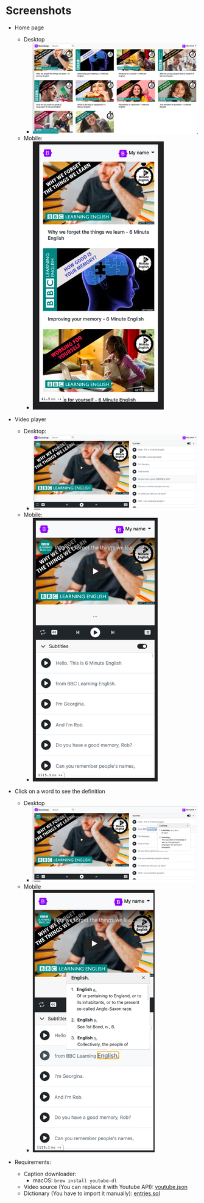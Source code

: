 # Screenshots
- Home page
  - Desktop
    - ![Image description](https://github.com/letuduykhanh/englishlearning/blob/main/public/screenshots/Screen%20Shot%202022-07-03%20at%2016.21.48.png)
  - Mobile:
    - ![Image description](https://github.com/letuduykhanh/englishlearning/blob/main/public/screenshots/Screen%20Shot%202022-07-03%20at%2016.22.43.png)
- Video player
  - Desktop:
    - ![Image description](https://github.com/letuduykhanh/englishlearning/blob/main/public/screenshots/Screen%20Shot%202022-07-03%20at%2016.23.41.png)
  - Mobile:
    - ![Image description](https://github.com/letuduykhanh/englishlearning/blob/main/public/screenshots/Screen%20Shot%202022-07-03%20at%2016.23.25.png)
- Click on a word to see the definition
  - Desktop
    - ![Image description](https://github.com/letuduykhanh/englishlearning/blob/main/public/screenshots/Screen%20Shot%202022-07-03%20at%2016.23.54.png)
  - Mobile
    - ![Image description](https://github.com/letuduykhanh/englishlearning/blob/main/public/screenshots/Screen%20Shot%202022-07-03%20at%2016.23.12.png)


- Requirements:
  - Caption downloader:
    - macOS: ```brew install youtube-dl```
  - Video source (You can replace it with Youtube API): [youtube.json](https://github.com/letuduykhanh/englishlearning/blob/main/youtube.json) 
  - Dictionary (You have to import it manually): [entries.sql](https://github.com/letuduykhanh/englishlearning/blob/main/db/dictionaries/entries.sql)
